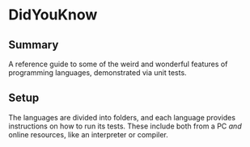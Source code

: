 # DidYouKnow

## Summary

A reference guide to some of the weird and wonderful features of programming languages, demonstrated via unit tests.

## Setup

The languages are divided into folders, and each language provides instructions on how to run its tests.  These include both from a PC _and_ online resources, like an interpreter or compiler.
